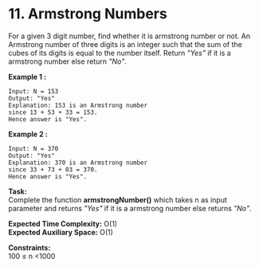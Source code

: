 # 11. Armstrong Numbers

For a given 3 digit number, find whether it is armstrong number or not. An Armstrong number of three digits is an integer such that the sum of the cubes of its digits is equal to the number itself. Return _"Yes"_ if it is a armstrong number else return _"No"_.

**Example 1 :**

```
Input: N = 153
Output: "Yes"
Explanation: 153 is an Armstrong number
since 13 + 53 + 33 = 153.
Hence answer is "Yes".
```

**Example 2 :**

```
Input: N = 370
Output: "Yes"
Explanation: 370 is an Armstrong number
since 33 + 73 + 03 = 370.
Hence answer is "Yes".
```

**Task:**  
Complete the function **armstrongNumber()** which takes n as input parameter and returns _"Yes"_ if it is a armstrong number else returns _"No"_.

**Expected Time Complexity:** O(1)  
**Expected Auxiliary Space:** O(1)

**Constraints:**  
100 ≤ n <1000
